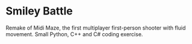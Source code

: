 # Smiley Battle
Remake of Midi Maze, the first multiplayer first-person shooter with fluid movement. Small Python, C++ and C# coding exercise.
